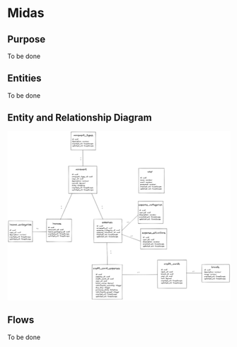 # Midas

## Purpose

To be done

## Entities

To be done

## Entity and Relationship Diagram

<img src="https://github.com/JPAMartins/midas/raw/master/docs/images/midas_erd_0_1_1.png">

## Flows

To be done